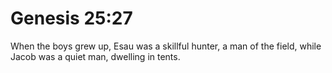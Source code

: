 # Genesis 25:27

When the boys grew up, Esau was a skillful hunter, a man of the field, while Jacob was a quiet man, dwelling in tents.
